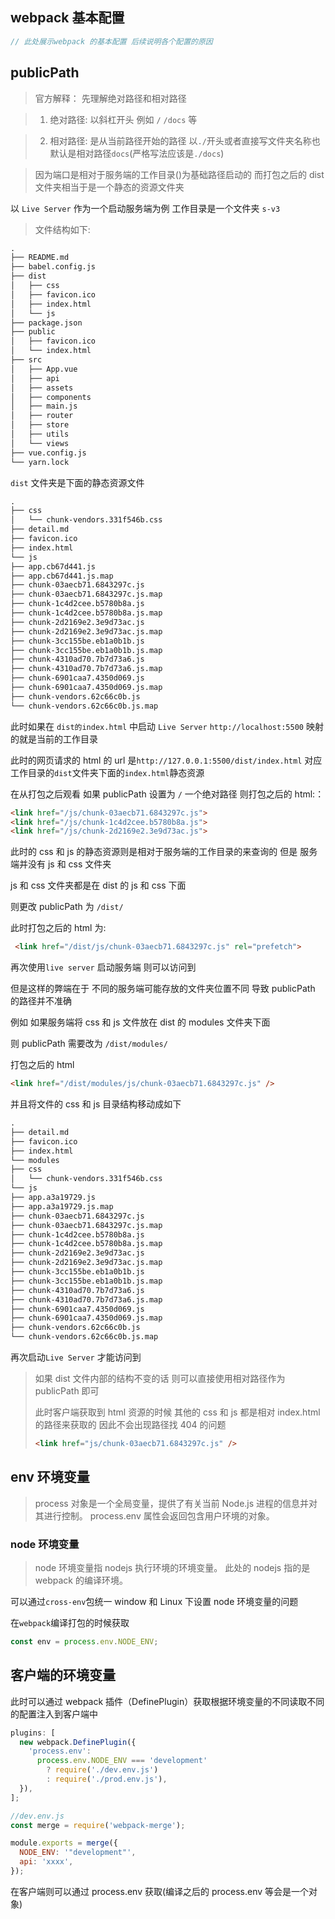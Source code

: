 ## webpack 基本配置

```js
// 此处展示webpack 的基本配置 后续说明各个配置的原因
```

## publicPath

> 官方解释：
> 先理解绝对路径和相对路径

> 1.  绝对路径: 以斜杠开头 例如 `/` `/docs` 等

> 2. 相对路径: 是从当前路径开始的路径 以`./`开头或者直接写文件夹名称也默认是相对路径`docs`(严格写法应该是`./docs`)

> 因为端口是相对于服务端的工作目录()为基础路径启动的 而打包之后的 dist 文件夹相当于是一个静态的资源文件夹

以 `Live Server` 作为一个启动服务端为例 工作目录是一个文件夹 `s-v3`

> 文件结构如下:

```md
.
├── README.md
├── babel.config.js
├── dist
│   ├── css
│   ├── favicon.ico
│   ├── index.html
│   └── js
├── package.json
├── public
│   ├── favicon.ico
│   └── index.html
├── src
│   ├── App.vue
│   ├── api
│   ├── assets
│   ├── components
│   ├── main.js
│   ├── router
│   ├── store
│   ├── utils
│   └── views
├── vue.config.js
└── yarn.lock
```

`dist` 文件夹是下面的静态资源文件

```md
.
├── css
│   └── chunk-vendors.331f546b.css
├── detail.md
├── favicon.ico
├── index.html
└── js
├── app.cb67d441.js
├── app.cb67d441.js.map
├── chunk-03aecb71.6843297c.js
├── chunk-03aecb71.6843297c.js.map
├── chunk-1c4d2cee.b5780b8a.js
├── chunk-1c4d2cee.b5780b8a.js.map
├── chunk-2d2169e2.3e9d73ac.js
├── chunk-2d2169e2.3e9d73ac.js.map
├── chunk-3cc155be.eb1a0b1b.js
├── chunk-3cc155be.eb1a0b1b.js.map
├── chunk-4310ad70.7b7d73a6.js
├── chunk-4310ad70.7b7d73a6.js.map
├── chunk-6901caa7.4350d069.js
├── chunk-6901caa7.4350d069.js.map
├── chunk-vendors.62c66c0b.js
└── chunk-vendors.62c66c0b.js.map
```

此时如果在 `dist的index.html` 中启动 `Live Server`
`http://localhost:5500` 映射的就是当前的工作目录

此时的网页请求的 html 的 url 是`http://127.0.0.1:5500/dist/index.html` 对应工作目录的`dist`文件夹下面的`index.html`静态资源

在从打包之后观看
如果 publicPath 设置为 `/` 一个绝对路径
则打包之后的 html:：

```md
<link href="/js/chunk-03aecb71.6843297c.js">
<link href="/js/chunk-1c4d2cee.b5780b8a.js">
<link href="/js/chunk-2d2169e2.3e9d73ac.js">
```

此时的 css 和 js 的静态资源则是相对于服务端的工作目录的来查询的 但是 服务端并没有 js 和 css 文件夹

js 和 css 文件夹都是在 dist 的 js 和 css 下面

则更改 publicPath 为 `/dist/`

此时打包之后的 html 为:

```md
 <link href="/dist/js/chunk-03aecb71.6843297c.js" rel="prefetch">
```

再次使用`live server` 启动服务端 则可以访问到

但是这样的弊端在于 不同的服务端可能存放的文件夹位置不同 导致 publicPath 的路径并不准确

例如 如果服务端将 css 和 js 文件放在 dist 的 modules 文件夹下面

则 publicPath 需要改为 `/dist/modules/`

打包之后的 html

```html
<link href="/dist/modules/js/chunk-03aecb71.6843297c.js" />
```

并且将文件的 css 和 js 目录结构移动成如下

```md
.
├── detail.md
├── favicon.ico
├── index.html
└── modules
├── css
│   └── chunk-vendors.331f546b.css
└── js
├── app.a3a19729.js
├── app.a3a19729.js.map
├── chunk-03aecb71.6843297c.js
├── chunk-03aecb71.6843297c.js.map
├── chunk-1c4d2cee.b5780b8a.js
├── chunk-1c4d2cee.b5780b8a.js.map
├── chunk-2d2169e2.3e9d73ac.js
├── chunk-2d2169e2.3e9d73ac.js.map
├── chunk-3cc155be.eb1a0b1b.js
├── chunk-3cc155be.eb1a0b1b.js.map
├── chunk-4310ad70.7b7d73a6.js
├── chunk-4310ad70.7b7d73a6.js.map
├── chunk-6901caa7.4350d069.js
├── chunk-6901caa7.4350d069.js.map
├── chunk-vendors.62c66c0b.js
└── chunk-vendors.62c66c0b.js.map
```

再次启动`Live Server` 才能访问到

> 如果 dist 文件内部的结构不变的话 则可以直接使用相对路径作为 publicPath 即可
>
> 此时客户端获取到 html 资源的时候 其他的 css 和 js 都是相对 index.html 的路径来获取的 因此不会出现路径找 404 的问题
>
> ```html
> <link href="js/chunk-03aecb71.6843297c.js" />
> ```

## env 环境变量

> process 对象是一个全局变量，提供了有关当前 Node.js 进程的信息并对其进行控制。
> process.env 属性会返回包含用户环境的对象。

### node 环境变量

> node 环境变量指 nodejs 执行环境的环境变量。
> 此处的 nodejs 指的是 webpack 的编译环境。

可以通过`cross-env`包统一 window 和 Linux 下设置 node 环境变量的问题

在`webpack`编译打包的时候获取

```js
const env = process.env.NODE_ENV;
```

## 客户端的环境变量

此时可以通过 webpack 插件（DefinePlugin）获取根据环境变量的不同读取不同的配置注入到客户端中

```js
plugins: [
  new webpack.DefinePlugin({
    'process.env':
      process.env.NODE_ENV === 'development'
        ? require('./dev.env.js')
        : require('./prod.env.js'),
  }),
];
```

```js
//dev.env.js
const merge = require('webpack-merge');

module.exports = merge({
  NODE_ENV: '"development"',
  api: 'xxxx',
});
```

在客户端则可以通过 process.env 获取(编译之后的 process.env 等会是一个对象)

